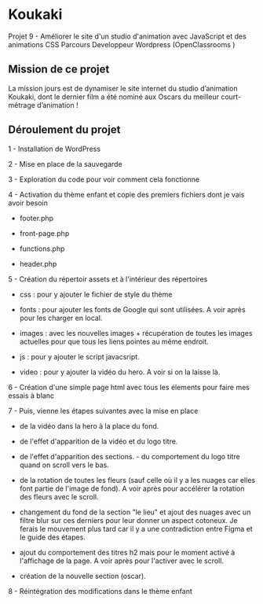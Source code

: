 # Koukaki

Projet 9 - Améliorer le site d'un studio d'animation avec JavaScript et des animations CSS
Parcours Developpeur Wordpress (OpenClassrooms )

## Mission de ce projet

La mission jours est de dynamiser le site internet du studio d’animation Koukaki, dont le dernier film a été nominé aux Oscars du meilleur court-métrage d’animation !

## Déroulement du projet

1 - Installation de WordPress

2 - Mise en place de la sauvegarde

3 - Exploration du code pour voir comment cela fonctionne

4 - Activation du thème enfant et copie des premiers fichiers dont je vais avoir besoin

- footer.php

- front-page.php

- functions.php

- header.php

5 - Création du répertoir assets et à l'intérieur des répertoires

- css : pour y ajouter le fichier de style du thème

- fonts : pour ajouter les fonts de Google qui sont utilisées. A voir après pour les charger en local.

- images : avec les nouvelles images + récupération de toutes les images actuelles pour que tous les liens pointes au même endroit.

- js : pour y ajouter le script javacsript.

- video : pour y ajouter la vidéo du hero. A voir si on la laisse là.

6 - Création d'une simple page html avec tous les élements pour faire mes essais à blanc

7 - Puis, vienne les étapes suivantes avec la mise en place

- de la vidéo dans la hero à la place du fond.

- de l'effet d'apparition de la vidéo et du logo titre.

- de l'effet d'apparition des sections. - du comportement du logo titre quand on scroll vers le bas.

- de la rotation de toutes les fleurs (sauf celle où il y a les nuages car elles font partie de l'image de fond). A voir après pour accélérer la rotation des fleurs avec le scroll.

- changement du fond de la section "le lieu" et ajout des nuages avec un filtre blur sur ces derniers pour leur donner un aspect cotoneux. Je ferais le mouvement plus tard car il y a une contradiction entre Figma et le guide des étapes.

- ajout du comportement des titres h2 mais pour le moment activé à l'affichage de la page. A voir après pour l'activer avec le scroll.

- création de la nouvelle section (oscar).

8 - Réintégration des modifications dans le thème enfant
